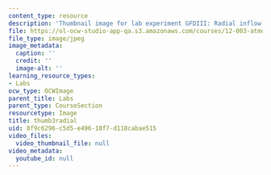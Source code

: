 ```yaml
---
content_type: resource
description: 'Thumbnail image for lab experiment GFDIII: Radial inflow.'
file: https://ol-ocw-studio-app-qa.s3.amazonaws.com/courses/12-003-atmosphere-ocean-and-climate-dynamics-fall-2008/8f9c6296c5d5e49618f7d118cabae515_thumb3radial.JPG
file_type: image/jpeg
image_metadata:
  caption: ''
  credit: ''
  image-alt: ''
learning_resource_types:
- Labs
ocw_type: OCWImage
parent_title: Labs
parent_type: CourseSection
resourcetype: Image
title: thumb3radial
uid: 8f9c6296-c5d5-e496-18f7-d118cabae515
video_files:
  video_thumbnail_file: null
video_metadata:
  youtube_id: null
---
```

